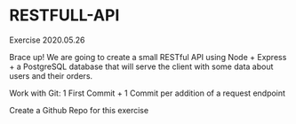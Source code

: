 # RESTFULL-API
Exercise 2020.05.26

Brace up! We are going to create a small RESTful API using Node + Express + a PostgreSQL database that will serve the client with some data about users and their orders.

Work with Git:
1 First Commit + 1 Commit per addition of a request endpoint

Create a Github Repo for this exercise

